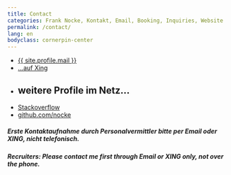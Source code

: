 ```yaml
---
title: Contact
categories: Frank Nocke, Kontakt, Email, Booking, Inquiries, Website
permalink: /contact/
lang: en
bodyclass: cornerpin-center
---
```



<section title='Kontakt, Email, Telefon, Anschrift'>

  <ul class='big-links bpad20'>
    <li>
      <a href='#' target='_blank' class='email zbounce1' title='Frank Nocke Hamburg Email'><span class='sprite sprite-email'></span><span class='label'>{{ site.profile.mail }}</span></a>
    </li>
    <li>
      <a href='{{site.profile.xing}}' target='_blank' title='Frank Nocke Hamburg XING'><span class='sprite sprite-xing zbounce2'></span>...auf Xing</a>
    </li>
    <li>
      <h2 class='h2 tpad20 bpad20 center zdrop1'>weitere Profile im Netz...</h2>
    </li>
    <li>
      <a class='zdrop1' href='{{site.profile.stackoverflow}}' target='_blank' title='Frank Nocke Stackoverflow'><span class='sprite sprite-stackoverflow zbounce1'></span>Stackoverflow</a>
    </li>
    <li>
      <a class='zbounce2' href='{{site.profile.github}}' target='_blank' title='Frank Nocke Github Twitter'><span class='sprite sprite-github zbounce2'></span>github.com/nocke</a>
    </li>
  </ul>

</section>

<h5 lang='de' class='center tpad20'>Erste Kontaktaufnahme durch <b>Personalvermittler</b> bitte per Email oder XING, nicht telefonisch.</h5>
<h5 lang='en' class='center'><b>Recruiters:</b> Please contact me first through Email or XING only, not over the phone.</h5>


<script type="text/javascript">
  
  var elems = document.getElementsByTagName('a'), i;
  for (i in elems) {
      console.log( elems[i].className );
      if((' ' + elems[i].className + ' ').indexOf(' email ') > -1) {
          var label = elems[i].getElementsByClassName('label')[0];
          var realthing = label.innerText.trim().replace(/\[.t\]/g,'@')
          label.innerHTML = realthing;
          elems[i].href = 'mailto:' + realthing + '?subject=Anfrage';
      }
  }

</script>

